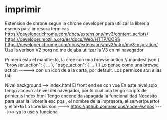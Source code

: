 # imprimir
Extension de chrone segun la chrone developer para utilizar la libreria escpos para imresora termicas
https://developer.chrome.com/docs/extensions/mv3/content_scripts/
https://developer.mozilla.org/es/docs/Web/HTTP/CORS
https://developer.chrome.com/docs/extensions/mv3/intro/mv3-migration/ Use la verison V2 porq no me dejaba utilizar la V3 en mi navegador

Primero esta el manifiesto, la cree con una browse action // manifest.json
{
  "browser_action": { … },
  "page_action": { … }
}
Lo pense como una browse action ----->  con un icon de a la carta, por default.
Los permisos son a las tab

Nivel background --> index.html
El front end es con vue
En este nivel solo tengo acceso al nivel del navegador, por lo cual aca tengo scripts de printer.js
Index.html
Tengo encendida /apagada la funcionalidad
Necesito para usar la livbreria esc pos , el nombre de la impresora, el server(puerto) y el texto
La librerias son --->
https://github.com/escpos/node-escpos ---->>> ya lo use y funciona






